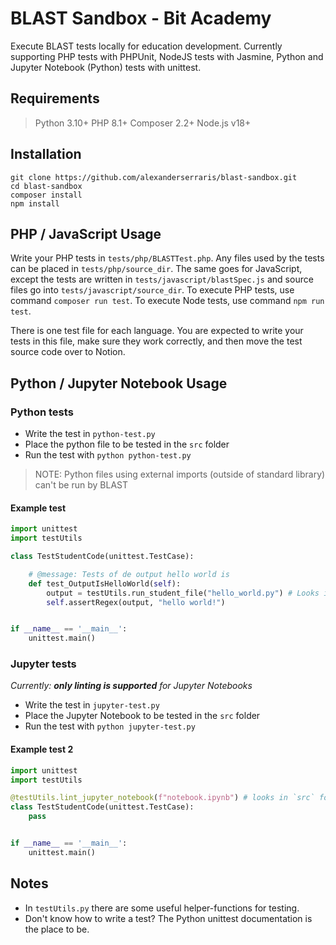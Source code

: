 # BLAST Sandbox - Bit Academy

Execute BLAST tests locally for education development. Currently supporting
PHP tests with PHPUnit, NodeJS tests with Jasmine, Python and Jupyter Notebook (Python) tests with unittest.

## Requirements

> Python 3.10+
> PHP 8.1+
> Composer 2.2+
> Node.js v18+

## Installation

```shell
git clone https://github.com/alexanderserraris/blast-sandbox.git
cd blast-sandbox
composer install
npm install
```

## PHP / JavaScript Usage

Write your PHP tests in `tests/php/BLASTTest.php`. Any files used by the
tests can be placed in `tests/php/source_dir`. The same goes for JavaScript,
except the tests are written in `tests/javascript/blastSpec.js` and source
files go into `tests/javascript/source_dir`. To execute PHP tests, use
command `composer run test`. To execute Node tests, use command `npm run test`.

There is one test file for each language. You are expected to write your
tests in this file, make sure they work correctly, and then move the test
source code over to Notion.

## Python / Jupyter Notebook Usage

### Python tests

- Write the test in `python-test.py`
- Place the python file to be tested in the `src` folder
- Run the test with `python python-test.py`

> NOTE: Python files using external imports (outside of standard library) can't be run by BLAST

#### Example test

```python
import unittest
import testUtils

class TestStudentCode(unittest.TestCase):

    # @message: Tests of de output hello world is
    def test_OutputIsHelloWorld(self):
        output = testUtils.run_student_file("hello_world.py") # Looks in `src` folder for this file
        self.assertRegex(output, "hello world!")


if __name__ == '__main__':
    unittest.main()
```

### Jupyter tests

_Currently: **only linting is supported** for Jupyter Notebooks_

- Write the test in `jupyter-test.py`
- Place the Jupyter Notebook to be tested in the `src` folder
- Run the test with `python jupyter-test.py`

#### Example test 2

```python
import unittest
import testUtils

@testUtils.lint_jupyter_notebook(f"notebook.ipynb") # looks in `src` folder for this file
class TestStudentCode(unittest.TestCase):
    pass


if __name__ == '__main__':
    unittest.main()

```

## Notes

- In `testUtils.py` there are some useful helper-functions for testing.
- Don't know how to write a test? The Python unittest documentation is the place to be.
